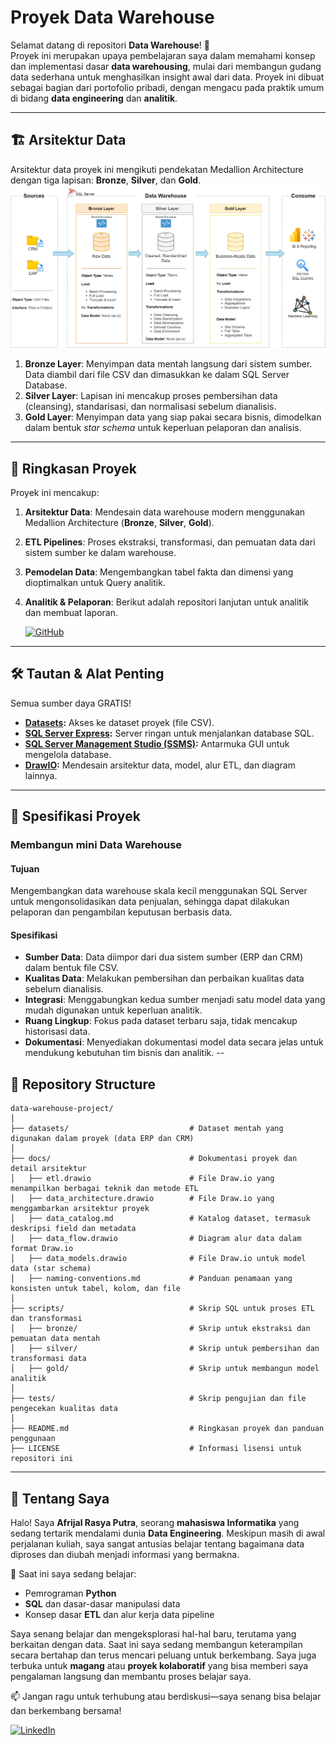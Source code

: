 # Proyek Data Warehouse

Selamat datang di repositori **Data Warehouse**! 🚀  
Proyek ini merupakan upaya pembelajaran saya dalam memahami konsep dan implementasi dasar **data warehousing**, mulai dari membangun gudang data sederhana untuk menghasilkan insight awal dari data. Proyek ini dibuat sebagai bagian dari portofolio pribadi, dengan mengacu pada praktik umum di bidang **data engineering** dan **analitik**.

---

## 🏗️ Arsitektur Data

Arsitektur data proyek ini mengikuti pendekatan Medallion Architecture dengan tiga lapisan: **Bronze**, **Silver**, dan **Gold**.
![Data Architecture](docs/data_architecture.png)

1. **Bronze Layer**: Menyimpan data mentah langsung dari sistem sumber. Data diambil dari file CSV dan dimasukkan ke dalam SQL Server Database.
2. **Silver Layer**: Lapisan ini mencakup proses pembersihan data (cleansing), standarisasi, dan normalisasi sebelum dianalisis.
3. **Gold Layer**: Menyimpan data yang siap pakai secara bisnis, dimodelkan dalam bentuk *star schema* untuk keperluan pelaporan dan analisis.

---

## 📖 Ringkasan Proyek

Proyek ini mencakup:

1. **Arsitektur Data**: Mendesain data warehouse modern menggunakan Medallion Architecture (**Bronze**, **Silver**, **Gold**).
2. **ETL Pipelines**: Proses ekstraksi, transformasi, dan pemuatan data dari sistem sumber ke dalam warehouse.
3. **Pemodelan Data**: Mengembangkan tabel fakta dan dimensi yang dioptimalkan untuk Query analitik.
4. **Analitik & Pelaporan**: Berikut adalah repositori lanjutan untuk analitik dan membuat laporan.

   [![GitHub](https://img.shields.io/badge/GitHub-181717?style=for-the-badge&logo=github&logoColor=white)](https://github.com/afrijalrasya/SQL-data-analytics-project)

---

## 🛠️ Tautan & Alat Penting

Semua sumber daya GRATIS!
- **[Datasets](datasets/):** Akses ke dataset proyek (file CSV).
- **[SQL Server Express](https://www.microsoft.com/en-us/sql-server/sql-server-downloads):** Server ringan untuk menjalankan database SQL.
- **[SQL Server Management Studio (SSMS)](https://learn.microsoft.com/en-us/sql/ssms/download-sql-server-management-studio-ssms?view=sql-server-ver16):** Antarmuka GUI untuk mengelola database.
- **[DrawIO](https://www.drawio.com/):** Mendesain arsitektur data, model, alur ETL, dan diagram lainnya.
---

## 🚀 Spesifikasi Proyek

### Membangun mini Data Warehouse 

#### Tujuan
Mengembangkan data warehouse skala kecil menggunakan SQL Server untuk mengonsolidasikan data penjualan, sehingga dapat dilakukan pelaporan dan pengambilan keputusan berbasis data.

#### Spesifikasi
- **Sumber Data**: Data diimpor dari dua sistem sumber (ERP dan CRM) dalam bentuk file CSV.
- **Kualitas Data**: Melakukan pembersihan dan perbaikan kualitas data sebelum dianalisis.
- **Integrasi**: Menggabungkan kedua sumber menjadi satu model data yang mudah digunakan untuk keperluan analitik.
- **Ruang Lingkup**: Fokus pada dataset terbaru saja, tidak mencakup historisasi data.
- **Dokumentasi**: Menyediakan dokumentasi model data secara jelas untuk mendukung kebutuhan tim bisnis dan analitik.
--
## 📂 Repository Structure
```
data-warehouse-project/
│
├── datasets/                           # Dataset mentah yang digunakan dalam proyek (data ERP dan CRM)
│
├── docs/                               # Dokumentasi proyek dan detail arsitektur
│   ├── etl.drawio                      # File Draw.io yang menampilkan berbagai teknik dan metode ETL
│   ├── data_architecture.drawio        # File Draw.io yang menggambarkan arsitektur proyek
│   ├── data_catalog.md                 # Katalog dataset, termasuk deskripsi field dan metadata
│   ├── data_flow.drawio                # Diagram alur data dalam format Draw.io
│   ├── data_models.drawio              # File Draw.io untuk model data (star schema)
│   ├── naming-conventions.md           # Panduan penamaan yang konsisten untuk tabel, kolom, dan file
│
├── scripts/                            # Skrip SQL untuk proses ETL dan transformasi
│   ├── bronze/                         # Skrip untuk ekstraksi dan pemuatan data mentah
│   ├── silver/                         # Skrip untuk pembersihan dan transformasi data
│   ├── gold/                           # Skrip untuk membangun model analitik
│
├── tests/                              # Skrip pengujian dan file pengecekan kualitas data
│
├── README.md                           # Ringkasan proyek dan panduan penggunaan
├── LICENSE                             # Informasi lisensi untuk repositori ini

```
---

## 🌟 Tentang Saya

Halo! Saya **Afrijal Rasya Putra**, seorang **mahasiswa Informatika** yang sedang tertarik mendalami dunia **Data Engineering**. Meskipun masih di awal perjalanan kuliah, saya sangat antusias belajar tentang bagaimana data diproses dan diubah menjadi informasi yang bermakna.

📌 Saat ini saya sedang belajar:
- Pemrograman **Python**
- **SQL** dan dasar-dasar manipulasi data
- Konsep dasar **ETL** dan alur kerja data pipeline

Saya senang belajar dan mengeksplorasi hal-hal baru, terutama yang berkaitan dengan data. Saat ini saya sedang membangun keterampilan secara bertahap dan terus mencari peluang untuk berkembang. Saya juga terbuka untuk **magang** atau **proyek kolaboratif** yang bisa memberi saya pengalaman langsung dan membantu proses belajar saya.

📫 Jangan ragu untuk terhubung atau berdiskusi—saya senang bisa belajar dan berkembang bersama!

[![LinkedIn](https://img.shields.io/badge/LinkedIn-0077B5?style=for-the-badge&logo=linkedin&logoColor=white)](https://www.linkedin.com/in/afrijalrasyaputra/)
